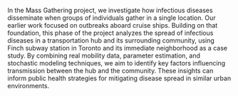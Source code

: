 In the Mass Gathering project, we investigate how infectious diseases disseminate when groups of individuals gather in a single location. Our earlier work focused on outbreaks aboard cruise ships. Building on that foundation, this phase of the project analyzes the spread of infectious diseases in a transportation hub and its surrounding community, using Finch subway station in Toronto and its immediate neighborhood as a case study. By combining real mobility data, parameter estimation, and stochastic modeling techniques, we aim to identify key factors influencing transmission between the hub and the community. These insights can inform public health strategies for mitigating disease spread in similar urban environments.
